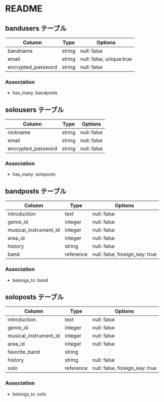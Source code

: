 # README

## bandusers テーブル

| Column               | Type   | Options                  |
| -------------------- | ------ | ------------------------ |
| bandname             | string | null: false              |
| email                | string | null: false, unique:true |
| encrypted_password   | string | null: false              |


### Association

- has_many :bandposts


## solousers テーブル

| Column               | Type         | Options                        |
| -------------------- | ------------ | ------------------------------ |
| nickname             | string       | null: false                    |
| email                | string       | null: false                    |
| encrypted_password   | string       | null: false                    |

### Association

- has_many :soloposts

## bandposts テーブル

| Column                | Type      | Options                        |
| --------------------- | --------- | ------------------------------ |
| introduction          | text      | null: false                    |
| genre_id              | integer   | null: false                    |
| musical_instrument_id | integer   | null: false                    |
| area_id               | integer   | null: false                    |
| history               | string    | null: false                    |
| band                  | reference | null: false, foreign_key: true |

### Association

- belongs_to :band

## soloposts テーブル

| Column                | Type      | Options                        |
| --------------------- | --------- | ------------------------------ |
| introduction          | text      | null: false                    |
| genre_id              | integer   | null: false                    |
| musical_instrument_id | integer   | null: false                    |
| area_id               | integer   | null: false                    |
| favorite_band         | string    |                                |
| history               | string    | null: false                    |
| solo                  | reference | null: false, foreign_key: true |

### Association

- belongs_to :solo